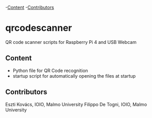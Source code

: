 -[Content](#Content)
-[Contributors](#Contributors)

# qrcodescanner
QR code scanner scripts for Raspberry Pi 4 and USB Webcam

## Content
- Python file for QR Code recognition
- startup script for automatically opening the files at startup

## Contributors
Eszti Kovács, IOIO, Malmo University
Filippo De Togni, IOIO, Malmo University
